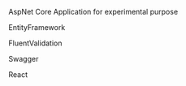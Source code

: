 AspNet Core Application for experimental purpose  
 
EntityFramework

FluentValidation

Swagger

React
